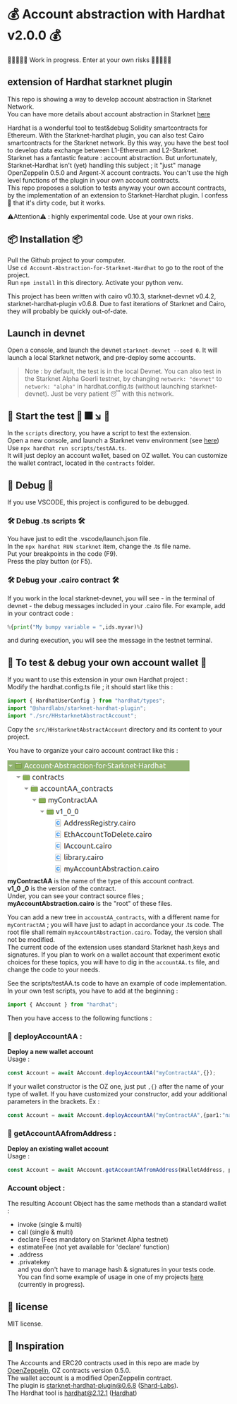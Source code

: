 #  💰 Account abstraction with Hardhat v2.0.0 💰 
🚧🚧🚧🚧🚧 Work in progress. Enter at your own risks 🚧🚧🚧🚧🚧

## extension of Hardhat starknet plugin

 This repo is showing a way to develop account abstraction in Starknet Network.  
 You can have more details about account abstraction in Starknet [here](https://github.com/starknet-edu/starknet-accounts) 

 Hardhat is a wonderful tool to test&debug Solidity smartcontracts for Ethereum. With the Starknet-hardhat plugin, you can also test Cairo smartcontracts for the Starknet network. By this way, you have the best tool to develop data exchange between L1-Ethereum and L2-Starknet.  
 Starknet has a fantastic feature : account abstraction. But unfortunately, Starknet-Hardhat isn't (yet) handling this subject ; it "just" manage OpenZeppelin 0.5.0 and Argent-X account contracts. You can't use the high level functions of the plugin in your own account contracts.  
 This repo proposes a solution to tests anyway your own account contracts, by the implementation of an extension to Starknet-Hardhat plugin. I confess 🛐 that it's dirty code, but it works.

⚠️Attention⚠️ : highly experimental code. Use at your own risks.




## 📦 Installation  📦
 Pull the Github project to your computer.  
 Use `cd Account-Abstraction-for-Starknet-Hardhat` to go to the root of the project.  
 Run `npm install` in this directory. 
 Activate your python venv.

 This project has been written with cairo v0.10.3, starknet-devnet v0.4.2, starknet-hardhat-plugin v0.6.8. 
 Due to fast iterations of Starknet and Cairo, they will probably be quickly out-of-date.

## Launch in devnet
 Open a console, and launch the devnet `starknet-devnet --seed 0`. It will launch a local Starknet network, and pre-deploy some accounts.
 >Note : by default, the test is in the local Devnet. You can also test in the Starknet Alpha Goerli testnet, by changing `network: "devnet"` to `network: "alpha"` in hardhat.config.ts (without launching starknet-devnet). Just be very patient 😴 with this network.




##  🚀 Start the test 🚀  🎆 ↘️  💩

 In the `scripts` directory, you have a script to test the extension.  
 Open a new console, and launch a Starknet venv environment (see [here](https://starknet.io/docs/quickstart.html))  
 Use `npx hardhat run scripts/testAA.ts`.  
 It will just deploy an account wallet, based on OZ wallet. You can customize the wallet contract, located in the `contracts` folder.  
## 🚧 Debug 🚧
 If you use VSCODE, this project is configured to be debugged.
### 🛠️ Debug .ts scripts 🛠️
 You have just to edit the .vscode/launch.json file.  
 In the `npx hardhat RUN starknet` item, change the .ts file name.  
 Put your breakpoints in the code (F9).  
 Press the play button (or F5).
### 🛠️ Debug your .cairo contract 🛠️
 If you work in the local starknet-devnet, you will see - in the terminal of devnet - the debug messages included in your .cairo file. For example, add in your contract code :

 ```python
 %{print("My bumpy variable = ",ids.myvar)%}
 ```
 and during execution, you will see the message in the testnet terminal.
## 🚧 To test & debug your own account wallet 🚧
 If you want to use this extension in your own Hardhat project :  
 Modify the hardhat.config.ts file ; it should start like this :

```typescript
import { HardhatUserConfig } from "hardhat/types";
import "@shardlabs/starknet-hardhat-plugin";  
import "./src/HHstarknetAbstractAccount";
```
 Copy the `src/HHstarknetAbstractAccount` directory and its content to your project.  

 You have to organize your cairo account contract like this : 
 
 ![dir](pictures/AAcontractLocation.png)   
 **myContractAA** is the name of the type of this account contract.  
 **v1_0 _0** is the version of the contract.   
 Under, you can see your contract source files ; **myAccountAbstraction.cairo** is the "root" of these files.

 You can add a new tree in `accountAA_contracts`, with a different name for `myContractAA` ; you will have just to adapt in accordance your .ts code. The root file shall remain `myAccountAbstraction.cairo`. Today, the version shall not be modified.  
 The current code of the extension uses standard Starknet hash,keys and signatures. If you plan to work on a wallet account that experiment exotic choices for these topics, you will have to dig in the `accountAA.ts` file, and change the code to your needs.

 See the scripts/testAA.ts code to have an example of code implementation.  
 In your own test scripts, you have to add at the beginning :
```typescript
import { AAccount } from "hardhat";
```  

 Then you have access to the following functions :
### 📖 deployAccountAA :
**Deploy a new wallet account**  
 Usage :  
 ```typescript
 const Account = await AAccount.deployAccountAA("myContractAA",{});
 ```
 If your wallet constructor is the OZ one, just put `,{}` after the name of your type of wallet.
 If you have customized your constructor, add your additional parameters in the brackets. Ex :
  ```typescript
 const Account = await AAccount.deployAccountAA("myContractAA",{par1:"name",par2:1});
 ```
### 📖 getAccountAAfromAddress :
 **Deploy an existing wallet account**  
 Usage :  
 ```typescript
 const Account = await AAccount.getAccountAAfromAddress(WalletAddress, privateKey, "myContractAA");
 ```

### Account object :
The resulting Account Object has the same methods than a standard wallet :  
- invoke  (single & multi)
- call  (single & multi)
- declare  (Fees mandatory on Starknet Alpha testnet)
- estimateFee  (not yet available for 'declare' function)
- .address  
- .privatekey  
and you don't have to manage hash & signatures in your tests code.  
You can find some example of usage in one of my projects [here](https://github.com/PhilippeR26/AskYourParents-contracts/tree/main/scripts) (currently in progress).
 
## 📜 license
MIT license.

## 🙏 Inspiration
The Accounts and ERC20 contracts used in this repo are made by [OpenZeppelin](https://github.com/OpenZeppelin/cairo-contracts), OZ contracts version 0.5.0.  
The wallet account is a modified OpenZeppelin contract.  
The plugin is starknet-hardhat-plugin@0.6.8 ([Shard-Labs](https://github.com/Shard-Labs/starknet-hardhat-plugin#cli-commands)).  
The Hardhat tool is hardhat@2.12.1 ([Hardhat](https://github.com/NomicFoundation/hardhat))
